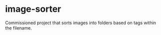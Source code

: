 # image-sorter
Commissioned project that sorts images into folders based on tags within the filename. 
